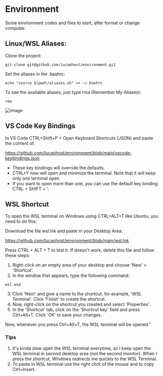 # Environment
Some environment codes and files to start, after format or change computer.

## Linux/WSL Aliases:
Clone the project:

```
git clone git@github.com:lucaohost/environment.git
```

Set the aliases in the .bashrc:

```
echo "source $(pwd)/aliases.sh" >> ~/.bashrc
```
To see the available aliases, just type rma (Remember My Aliases):

```
rma
```
![image](https://github.com/lucaohost/environment/assets/31621714/67b76767-f705-4bd8-b829-a21149d4770b)

## VS Code Key Bindings
In VS Code CTRL+Shift+P > Open Keyboard Shortcuts (JSON) and paste the content of:

https://github.com/lucaohost/environment/blob/main/vscode-keybindings.json

* These key bindings will override the defaults.
* CTRL+Y now will open and minimize the terminal. Note that it will keep only one terminal open.
* If you want to open more than one, you can use the default key binding CTRL + SHIFT + '.

## WSL Shortcut
To open the WSL terminal on Windows using CTRL+ALT+T like Ubuntu, you need to do this:

Download the file wsl.lnk and paste in your Desktop Area:

https://github.com/lucaohost/environment/blob/main/wsl.lnk

Press CTRL + ALT + T  to test it. If doesn't work, delete this file and follow these steps:

1. Right-click on an empty area of your desktop and choose 'New' > 'Shortcut'.
2. In the window that appears, type the following command:

```
wsl.exe
```

3. Click 'Next' and give a name to the shortcut, for example, 'WSL Terminal'. Click 'Finish' to create the shortcut.
4. Now, right-click on the shortcut you created and select 'Properties'.
5. In the 'Shortcut' tab, click on the 'Shortcut key' field and press Ctrl+Alt+T. Click 'OK' to save your changes.
   
Now, whenever you press Ctrl+Alt+T, the WSL terminal will be opened."

### Tips
1. It's kinda slow open the WSL terminal everytime, so I keep open the WSL terminal in second desktop area (not the second monitor).
   When I press the shortcut, Windows redirects me quickly to the WSL Terminal.
2. To paste in WSL terminal use the right click of the mouse and to copy Ctrl+Insert.








